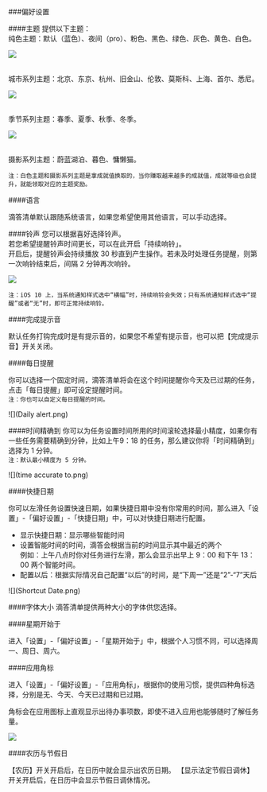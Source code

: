 ###偏好设置

####主题
提供以下主题：
<br>纯色主题：默认（蓝色）、夜间（pro）、粉色、黑色、绿色、灰色、黄色、白色。

![](Theme1.png)

<br>城市系列主题：北京、东京、杭州、旧金山、伦敦、莫斯科、上海、首尔、悉尼。

![](Theme2.png)

<br>季节系列主题：春季、夏季、秋季、冬季。

![](theme3.png)

<br>摄影系列主题：蔚蓝湖泊、暮色、慵懒猫。

`注：白色主题和摄影系列主题是拿成就值换取的，当你赚取越来越多的成就值，成就等级也会提升，就能领取对应的主题奖励。`

####语言

滴答清单默认跟随系统语言，如果您希望使用其他语言，可以手动选择。

####铃声
您可以根据喜好选择铃声。  
若您希望提醒铃声时间更长，可以在此开启「持续响铃」。
<br>开启后，提醒铃声会持续播放 30 秒直到产生操作。若未及时处理任务提醒，则第一次响铃结束后，间隔 2 分钟再次响铃。

![](Ringtone.png)

`注：iOS 10 上，当系统通知样式选中“横幅”时，持续响铃会失效；只有系统通知样式选中“提醒”或者“无”时，即可正常持续响铃。`

####完成提示音

默认任务打钩完成时是有提示音的，如果您不希望有提示音，也可以把【完成提示音】开关关闭。

####每日提醒

你可以选择一个固定时间，滴答清单将会在这个时间提醒你今天及已过期的任务，点击「每日提醒」即可设定提醒时间。
<br>`注：你也可以自定义每日提醒的时间。`


![](Daily alert.png)


####时间精确到
你可以为任务设置时间所用的时间滚轮选择最小精度，如果你有一些任务需要精确到分钟，比如上午9：18 的任务，那么建议你将「时间精确到」选择为 1 分钟。
<br>`注：默认最小精度为 5 分钟。`

![](time accurate to.png)

####快捷日期

你可以左滑任务设置快速日期，如果快捷日期中没有你常用的时间，那么进入「设置」-「偏好设置」-「快捷日期」中，可以对快捷日期进行配置。
* 显示快捷日期：显示哪些智能时间
* 设置智能时间的时间，滴答会根据当前的时间显示其中最近的两个  
例如：上午八点时你对任务进行左滑，那么会显示出早上 9：00 和下午 13：00 两个智能时间。
* 配置以后：根据实际情况自己配置“以后”的时间，是“下周一”还是“2”-“7”天后

![](Shortcut Date.png)

####字体大小
滴答清单提供两种大小的字体供您选择。

####星期开始于

进入「设置」-「偏好设置」-「星期开始于」中，根据个人习惯不同，可以选择周一、周日、周六。 

####应用角标

进入「设置」-「偏好设置」-「应用角标」，根据你的使用习惯，提供四种角标选择，分别是无、今天、今天已过期和已过期。

角标会在应用图标上直观显示出待办事项数，即使不进入应用也能够随时了解任务量。

![](Subscript.png)

####农历与节假日

【农历】开关开启后，在日历中就会显示出农历日期。
【显示法定节假日调休】开关开启后，在日历中会显示节假日调休情况。





